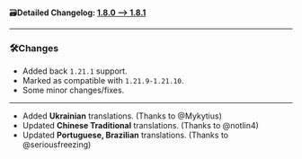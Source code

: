 🗃️**Detailed Changelog: [1.8.0 --> 1.8.1](https://github.com/UltimatChamp/BetterGrassify/compare/1.8.0%2bfabric.1.21.8...1.8.1%2bfabric.1.21.10)**

---

### 🛠️Changes

- Added back `1.21.1` support.
- Marked as compatible with `1.21.9-1.21.10`.
- Some minor changes/fixes.

---

- Added **Ukrainian** translations. (Thanks to @Mykytius)
- Updated **Chinese Traditional** translations. (Thanks to @notlin4)
- Updated **Portuguese, Brazilian** translations. (Thanks to @seriousfreezing)
